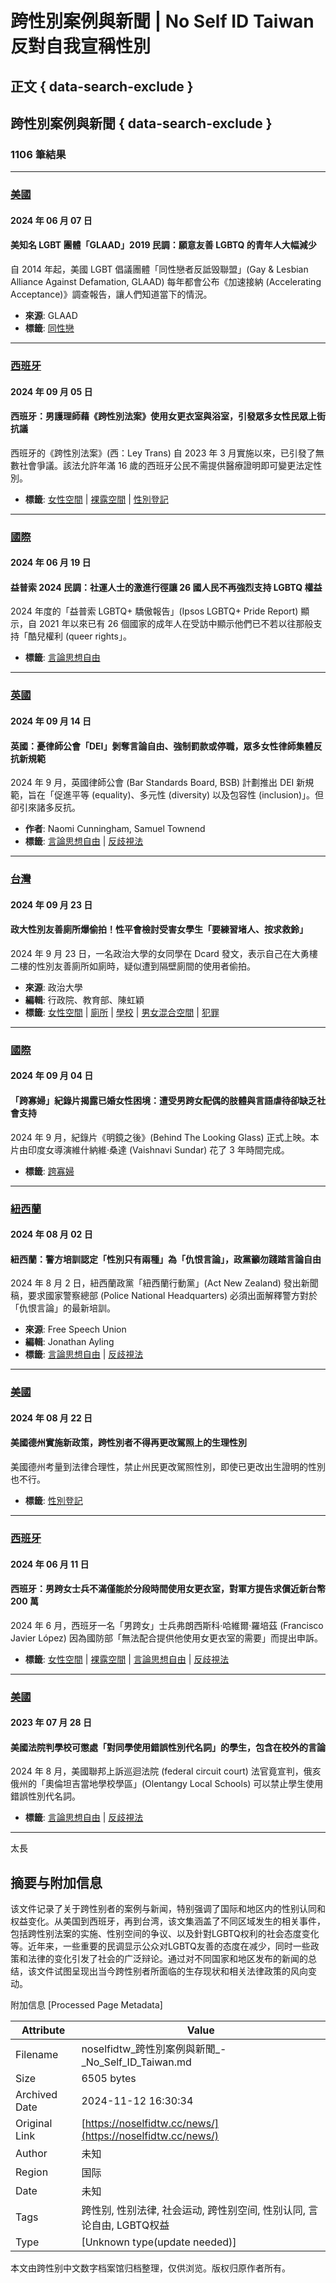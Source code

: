 # 跨性別案例與新聞 | No Self ID Taiwan 反對自我宣稱性別

## 正文 { data-search-exclude }


## 跨性別案例與新聞 { data-search-exclude }

### 1106 筆結果

---

### [美國](https://noselfidtw.cc/regions/%e7%be%8e%e5%9c%8b/)

#### 2024 年 06 月 07 日

#### 美知名 LGBT 團體「GLAAD」2019 民調：願意友善 LGBTQ 的青年人大幅減少

自 2014 年起，美國 LGBT 倡議團體「同性戀者反詆毁聯盟」(Gay & Lesbian Alliance Against Defamation, GLAAD) 每年都會公布《加速接納 (Accelerating Acceptance)》調查報告，讓人們知道當下的情況。

- **來源**: GLAAD
- **標籤**: [同性戀](https://noselfidtw.cc/tags/%e5%90%8c%e6%80%a7%e6%88%80/) 

---

### [西班牙](https://noselfidtw.cc/regions/%e8%a5%bf%e7%8f%ad%e7%89%99/)

#### 2024 年 09 月 05 日

#### 西班牙：男護理師藉《跨性別法案》使用女更衣室與浴室，引發眾多女性民眾上街抗議

西班牙的《跨性別法案》(西：Ley Trans) 自 2023 年 3 月實施以來，已引發了無數社會爭議。該法允許年滿 16 歲的西班牙公民不需提供醫療證明即可變更法定性別。

- **標籤**: [女性空間](https://noselfidtw.cc/tags/%e5%a5%b3%e6%80%a7%e7%a9%ba%e9%96%93/) | [裸露空間](https://noselfidtw.cc/tags/%e8%a3%b8%e9%9c%b2%e7%a9%ba%e9%96%93/) | [性別登記](https://noselfidtw.cc/tags/%e6%80%a7%e5%88%a5%e7%99%bb%e8%a8%98/)

---

### [國際](https://noselfidtw.cc/regions/%e5%9c%8b%e9%9a%9b/)

#### 2024 年 06 月 19 日

#### 益普索 2024 民調：社運人士的激進行徑讓 26 國人民不再強烈支持 LGBTQ 權益

2024 年度的「益普索 LGBTQ+ 驕傲報告」(Ipsos LGBTQ+ Pride Report) 顯示，自 2021 年以來已有 26 個國家的成年人在受訪中顯示他們已不若以往那般支持「酷兒權利 (queer rights」。

- **標籤**: [言論思想自由](https://noselfidtw.cc/tags/%e8%a8%80%e8%ab%96%e6%80%9d%e6%83%b3%e8%87%aa%e7%94%b1/) 

---

### [英國](https://noselfidtw.cc/regions/%e8%8b%b1%e5%9c%8b/)

#### 2024 年 09 月 14 日

#### 英國：憂律師公會「DEI」剝奪言論自由、強制罰款或停職，眾多女性律師集體反抗新規範

2024 年 9 月，英國律師公會 (Bar Standards Board, BSB) 計劃推出 DEI 新規範，旨在「促進平等 (equality)、多元性 (diversity) 以及包容性 (inclusion)」。但卻引來諸多反抗。

- **作者**: Naomi Cunningham, Samuel Townend
- **標籤**: [言論思想自由](https://noselfidtw.cc/tags/%e8%a8%80%e8%ab%96%e6%80%9d%e6%83%b3%e8%87%aa%e7%94%b1/) | [反歧視法](https://noselfidtw.cc/tags/%e5%8f%8d%e6%ad%a7%e8%a6%96%e6%b3%95/)

---

### [台灣](https://noselfidtw.cc/regions/%e5%8f%b0%e7%81%a3/)

#### 2024 年 09 月 23 日

#### 政大性別友善廁所爆偷拍！性平會檢討受害女學生「要練習堵人、按求救鈴」

2024 年 9 月 23 日，一名政治大學的女同學在 Dcard 發文，表示自己在大勇樓二樓的性別友善廁所如廁時，疑似遭到隔壁廁間的使用者偷拍。

- **來源**: 政治大學
- **編輯**: 行政院、教育部、陳虹穎
- **標籤**: [女性空間](https://noselfidtw.cc/tags/%e5%a5%b3%e6%80%a7%e7%a9%ba%e9%96%93/) | [廁所](https://noselfidtw.cc/tags/%e5%bb%81%e6%89%80/) | [學校](https://noselfidtw.cc/tags/%e5%ad%b8%e6%a0%a1/) | [男女混合空間](https://noselfidtw.cc/tags/%e7%94%b7%e5%a5%b3%e6%b7%b7%e5%90%88%e7%a9%ba%e9%96%93/) | [犯罪](https://noselfidtw.cc/tags/%e7%8a%af%e7%bd%aa/)

---

### [國際](https://noselfidtw.cc/regions/%e5%9c%8b%e9%9a%9b/)

#### 2024 年 09 月 04 日

#### 「跨寡婦」紀錄片揭露已婚女性困境：遭受男跨女配偶的肢體與言語虐待卻缺乏社會支持

2024 年 9 月，紀錄片《明鏡之後》(Behind The Looking Glass) 正式上映。本片由印度女導演維什納維·桑達 (Vaishnavi Sundar) 花了 3 年時間完成。

- **標籤**: [跨寡婦](https://noselfidtw.cc/tags/%e8%b7%a8%e5%af%a1%e5%a9%a6/)

---

### [紐西蘭](https://noselfidtw.cc/regions/%e7%b4%90%e8%a5%bf%e8%98%ad/)

#### 2024 年 08 月 02 日

#### 紐西蘭：警方培訓認定「性別只有兩種」為「仇恨言論」，政黨籲勿踐踏言論自由

2024 年 8 月 2 日，紐西蘭政黨「紐西蘭行動黨」(Act New Zealand) 發出新聞稿，要求國家警察總部 (Police National Headquarters) 必須出面解釋警方對於「仇恨言論」的最新培訓。

- **來源**: Free Speech Union
- **編輯**: Jonathan Ayling
- **標籤**: [言論思想自由](https://noselfidtw.cc/tags/%e8%a8%80%e8%ab%96%e6%80%9d%e6%83%b3%e8%87%aa%e7%94%b1/) | [反歧視法](https://noselfidtw.cc/tags/%e5%8f%8d%e6%ad%a7%e8%a6%96%e6%b3%95/)

---

### [美國](https://noselfidtw.cc/regions/%e7%be%8e%e5%9c%8b/)

#### 2024 年 08 月 22 日

#### 美國德州實施新政策，跨性別者不得再更改駕照上的生理性別

美國德州考量到法律合理性，禁止州民更改駕照性別，即使已更改出生證明的性別也不行。

- **標籤**: [性別登記](https://noselfidtw.cc/tags/%e6%80%a7%e5%88%a5%e7%99%bb%e8%a8%98/)

---

### [西班牙](https://noselfidtw.cc/regions/%e8%a5%bf%e7%8f%ad%e7%89%99/)

#### 2024 年 06 月 11 日

#### 西班牙：男跨女士兵不滿僅能於分段時間使用女更衣室，對軍方提告求償近新台幣 200 萬

2024 年 6 月，西班牙一名「男跨女」士兵弗朗西斯科·哈維爾·羅培茲 (Francisco Javier López) 因為國防部「無法配合提供他使用女更衣室的需要」而提出申訴。

- **標籤**: [女性空間](https://noselfidtw.cc/tags/%e5%a5%b3%e6%80%a7%e7%a9%ba%e9%96%93/) | [裸露空間](https://noselfidtw.cc/tags/%e8%a3%b8%e9%9c%b2%e7%a9%ba%e9%96%93/) | [言論思想自由](https://noselfidtw.cc/tags/%e8%a8%80%e8%ab%96%e6%80%9d%e6%83%b3%e8%87%aa%e7%94%b1/) | [反歧視法](https://noselfidtw.cc/tags/%e5%8f%8d%e6%ad%a7%e8%a6%96%e6%b3%95/)

---

### [美國](https://noselfidtw.cc/regions/%e7%be%8e%e5%9c%8b/)

#### 2023 年 07 月 28 日

#### 美國法院判學校可懲處「對同學使用錯誤性別代名詞」的學生，包含在校外的言論

2024 年 8 月，美國聯邦上訴巡迴法院 (federal circuit court) 法官竟宣判，俄亥俄州的「奧倫坦吉當地學校學區」(Olentangy Local Schools) 可以禁止學生使用錯誤性別代名詞。

- **標籤**: [言論思想自由](https://noselfidtw.cc/tags/%e8%a8%80%e8%ab%96%e6%80%9d%e6%83%b3%e8%87%aa%e7%94%b1/) | [反歧視法](https://noselfidtw.cc/tags/%e5%8f%8d%e6%ad%a7%e8%a6%96%e6%b3%95/) 

--- 

太長

## 摘要与附加信息

<!-- tcd_abstract -->
该文件记录了关于跨性别者的案例与新闻，特别强调了国际和地区内的性别认同和权益变化。从美国到西班牙，再到台湾，该文集涵盖了不同区域发生的相关事件，包括跨性别法案的实施、性别空间的争议、以及針對LGBTQ权利的社会态度变化等。近年来，一些重要的民调显示公众对LGBTQ友善的态度在减少，同时一些政策和法律的变化引发了社会的广泛辩论。通过对不同国家和地区发布的新闻的总结，该文件试图呈现出当今跨性别者所面临的生存现状和相关法律政策的风向变动。
<!-- tcd_abstract_end -->

附加信息 [Processed Page Metadata]

| Attribute       | Value                                  |
|-----------------|----------------------------------------|
| Filename        | noselfidtw_跨性別案例與新聞_-_No_Self_ID_Taiwan.md                             |
| Size            | 6505 bytes                           |
| Archived Date   | 2024-11-12 16:30:34                             |
| Original Link   | [https://noselfidtw.cc/news/](https://noselfidtw.cc/news/)                       |
| Author          | 未知                               |
| Region          | 国际                               |
| Date            | 未知                                 |
| Tags            | 跨性别, 性别法律, 社会运动, 跨性别空间, 性别认同, 言论自由, LGBTQ权益                                 |
| Type            | [Unknown type(update needed)]                                 |
<!-- tcd_table_end -->

本文由跨性别中文数字档案馆归档整理，仅供浏览。版权归原作者所有。

